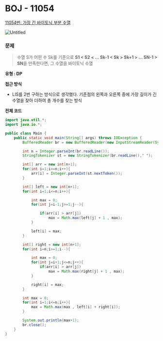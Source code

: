 
# BOJ - 11054

[11054번: 가장 긴 바이토닉 부분 수열](https://www.acmicpc.net/problem/11054)

![Untitled](https://user-images.githubusercontent.com/84346055/267987252-4d340817-a6c4-408e-9cb1-ca7475052f7f.png)

### 문제

> 수열 S가 어떤 수 Sk를 기준으로 **S1 < S2 < ... Sk-1 < Sk > Sk+1 > ... SN-1 > SN**을 만족한다면, 그 수열을 바이토닉 수열
>

**유형 : DP**

**접근 방식**

- LIS를 2번 구하는 방식으로 생각했다. 기준점의 왼쪽과 오른쪽 중에 가장 길이가 긴 수열을 찾아 더하여 총 개수를 찾는 방식

**전체 코드**

```java
import java.util.*;
import java.io.*;

public class Main {
    public static void main(String[] args) throws IOException {
        BufferedReader br = new BufferedReader(new InputStreamReader(System.in));

        int n = Integer.parseInt(br.readLine());
        StringTokenizer st = new StringTokenizer(br.readLine()," ");

        int[] arr = new int[n+1];
        for(int i=1;i<=n;i++){
            arr[i] = Integer.parseInt(st.nextToken());
        }

        int[] left = new int[n+1];
        for(int i=1;i<=n;i++){

            int max = 0;
            for(int j=i-1;j>=1;j--){

                if(arr[i] > arr[j])
                    max = Math.max(left[j] + 1 , max);
            }

            left[i] = max;
        }

        int[] right = new int[n+1];
        for(int i=n;i>=1;i--){

            int max = 0;
            for(int j=i+1;j<=n;j++){
                if(arr[i] > arr[j])
                    max = Math.max(right[j] + 1 , max);
            }

            right[i] = max;
        }

        int max = 0;
        for(int i=1;i<=n;i++){
            max = Math.max(max , left[i] + right[i]);
        }

        System.out.println(max+1);
        br.close();
    }
}
```
